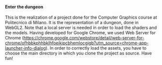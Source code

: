 #### Enter the dungeon
This is the realization of a project done for the Computer Graphics course at Politecnico di Milano. 
It is the representation of a dungeon, done in WebGL2. Note that a local server is needed in order to load the shaders
and the models. Having developed for Google Chrome, we used Web Server for Chrome (https://chrome.google.com/webstore/detail/web-server-for-chrome/ofhbbkphhbklhfoeikjpcbhemlocgigb?utm_source=chrome-app-launcher-info-dialog).
In order to correctly load the assets, you have to choose the main directory in which you clone the project as source.
Have fun!
